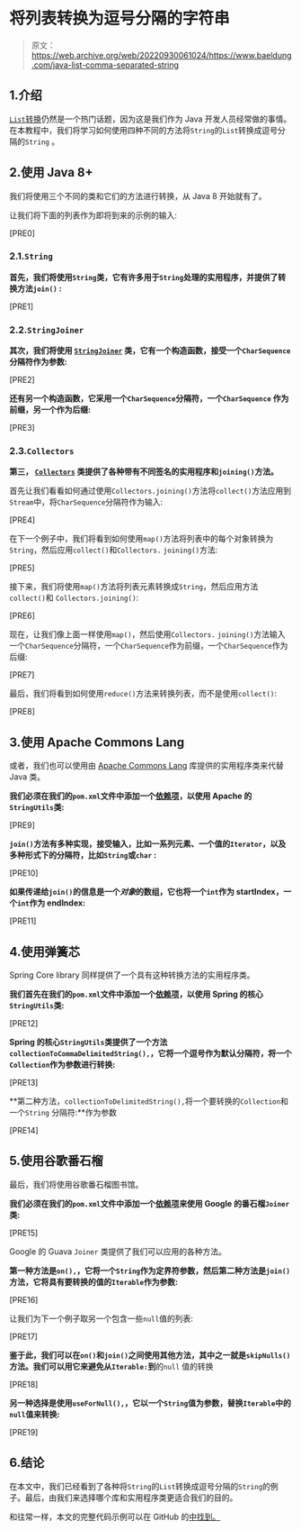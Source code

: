 # 将列表转换为逗号分隔的字符串

> 原文：<https://web.archive.org/web/20220930061024/https://www.baeldung.com/java-list-comma-separated-string>

## 1.介绍

[`List`转换](/web/20221017061307/https://www.baeldung.com/java-string-with-separator-to-list)仍然是一个热门话题，因为这是我们作为 Java 开发人员经常做的事情。在本教程中，我们将学习如何使用四种不同的方法将`String`的`List`转换成逗号分隔的`String` 。

## 2.使用 Java 8+

我们将使用三个不同的类和它们的方法进行转换，从 Java 8 开始就有了。

让我们将下面的列表作为即将到来的示例的输入:

[PRE0]

### 2.1.`String`

**首先，我们将使用`String`类，它有许多用于`String`处理的实用程序，并提供了转换方法`join()` :**

[PRE1]

### 2.2.`StringJoiner`

**其次，我们将使用 [`StringJoiner`](/web/20221017061307/https://www.baeldung.com/java-string-joiner) 类，它有一个构造函数，接受一个`CharSequence`分隔符作为参数:**

[PRE2]

**还有另一个构造函数，它采用一个`CharSequence`分隔符，一个`CharSequence` 作为前缀，另一个作为后缀:**

[PRE3]

### 2.3.`Collectors`

**第三， [`Collectors`](/web/20221017061307/https://www.baeldung.com/java-list-to-string#custom-implementation-using-collectors) 类提供了各种带有不同签名的实用程序和`joining()`方法。**

首先让我们看看如何通过使用`Collectors.joining()`方法将`collect()`方法应用到`Stream`中，将`CharSequence`分隔符作为输入:

[PRE4]

在下一个例子中，我们将看到如何使用`map()`方法将列表中的每个对象转换为`String`，然后应用`collect()`和`Collectors.` `joining()`方法:

[PRE5]

接下来，我们将使用`map()`方法将列表元素转换成`String`，然后应用方法`collect()`和 `Collectors.joining()`:

[PRE6]

现在，让我们像上面一样使用`map()`，然后使用`Collectors.` `joining()`方法输入一个`CharSequence`分隔符，一个`CharSequence`作为前缀，一个`CharSequence`作为后缀:

[PRE7]

最后，我们将看到如何使用`reduce()`方法来转换列表，而不是使用`collect()`:

[PRE8]

## 3.使用 Apache Commons Lang

或者，我们也可以使用由 [Apache Commons Lang](/web/20221017061307/https://www.baeldung.com/java-list-to-string#using-an-external-library) 库提供的实用程序类来代替 Java 类。

**我们必须在我们的`pom.xml`文件中添加一个[依赖项](https://web.archive.org/web/20221017061307/https://search.maven.org/search?q=g:org.apache.commons%20a:commons-lang3)，以使用 Apache 的`StringUtils`类:**

[PRE9]

**`join()`方法有多种实现，接受输入，比如一系列元素、一个值的`Iterator`，以及多种形式下的分隔符，比如`String`或`char` :**

[PRE10]

**如果传递给`join()`的信息是一个*对象*的数组，它也将一个`int`作为 startIndex，一个`int`作为 endIndex:**

[PRE11]

## 4.使用弹簧芯

Spring Core library 同样提供了一个具有这种转换方法的实用程序类。

**我们首先在我们的`pom.xml`文件中添加一个[依赖项](https://web.archive.org/web/20221017061307/https://search.maven.org/search?q=g:org.springframework%20a:spring-core)，以使用 Spring 的核心`StringUtils`类:**

[PRE12]

**Spring 的核心`StringUtils`类提供了一个方法`collectionToCommaDelimitedString(),`，它将一个逗号作为默认分隔符，将一个`Collection`作为参数进行转换:**

[PRE13]

**第二种方法，`collectionToDelimitedString(),`将一个要转换的`Collection`和一个`String` 分隔符:**作为参数

[PRE14]

## 5.使用谷歌番石榴

最后，我们将使用谷歌番石榴图书馆。

**我们必须在我们的`pom.xml`文件中添加一个[依赖项](https://web.archive.org/web/20221017061307/https://search.maven.org/search?q=g:com.google.guava%20a:guava)来使用 Google 的番石榴`Joiner`类:**

[PRE15]

Google 的 Guava `Joiner` 类提供了我们可以应用的各种方法。

**第一种方法是`on(),`，它将一个`String`作为定界符参数，然后第二种方法是`join()`方法，它将具有要转换的值的`Iterable`作为参数:**

[PRE16]

让我们为下一个例子取另一个包含一些`null`值的列表:

[PRE17]

**鉴于此，我们可以在`on()`和`join()`之间使用其他方法，其中之一就是`skipNulls()`方法。我们可以用它来避免从`Iterable:`到**的`null` 值的转换

[PRE18]

**另一种选择是使用`useForNull(),`，它以一个`String`值为参数，替换`Iterable`中的`null`值来转换:**

[PRE19]

## 6.结论

在本文中，我们已经看到了各种将`String`的`List`转换成逗号分隔的`String`的例子。最后，由我们来选择哪个库和实用程序类更适合我们的目的。

和往常一样，本文的完整代码示例可以在 GitHub 的[中找到。](https://web.archive.org/web/20221017061307/https://github.com/eugenp/tutorials/tree/master/core-java-modules/core-java-collections-list-4)